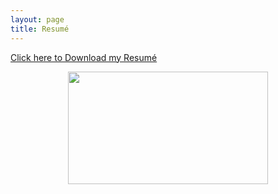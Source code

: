 ```yaml
---
layout: page
title: Resumé
---
```


[Click here to Download my Resumé](https://github.com/glatsa/glatsa.github.io/raw/master/Resume_6_20.pdf)

<p align="center">
  <img src="https://raw.githubusercontent.com/glatsa/glatsa.github.io/master/assets/img/Screen%20Shot%202020-06-01%20at%208.17.05%20PM.png" width="320" height="180" />
</p>



